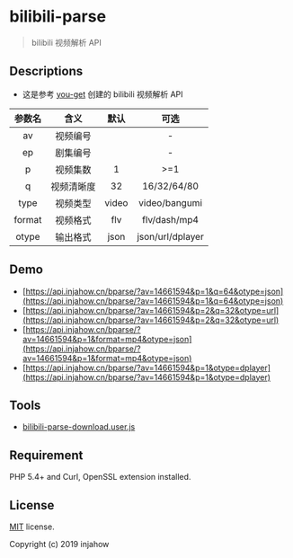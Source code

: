 # bilibili-parse

> bilibili 视频解析 API

## Descriptions

- 这是参考 [you-get](https://github.com/soimort/you-get) 创建的 bilibili 视频解析 API

| 参数名 |    含义    | 默认  |       可选       |
| :----: | :--------: | :---: | :--------------: |
|   av   |  视频编号  |       |        -         |
|   ep   |  剧集编号  |       |        -         |
|   p    |  视频集数  |   1   |       >=1        |
|   q    | 视频清晰度 |  32   |   16/32/64/80    |
|  type  |  视频类型  | video |  video/bangumi   |
| format |  视频格式  |  flv  |   flv/dash/mp4   |
| otype  |  输出格式  | json  | json/url/dplayer |

## Demo

- [https://api.injahow.cn/bparse/?av=14661594&p=1&q=64&otype=json](https://api.injahow.cn/bparse/?av=14661594&p=1&q=64&otype=json)
- [https://api.injahow.cn/bparse/?av=14661594&p=2&q=32&otype=url](https://api.injahow.cn/bparse/?av=14661594&p=2&q=32&otype=url)
- [https://api.injahow.cn/bparse/?av=14661594&p=1&format=mp4&otype=json](https://api.injahow.cn/bparse/?av=14661594&p=1&format=mp4&otype=json)
- [https://api.injahow.cn/bparse/?av=14661594&p=1&otype=dplayer](https://api.injahow.cn/bparse/?av=14661594&p=1&otype=dplayer)

## Tools

- [bilibili-parse-download.user.js](https://github.com/injahow/bilibili-parse/raw/master/tools/bilibili-parse-download.user.js)

## Requirement

PHP 5.4+ and Curl, OpenSSL extension installed.

## License

[MIT](https://github.com/injahow/bilibili-parse/blob/master/LICENSE) license.

Copyright (c) 2019 injahow
